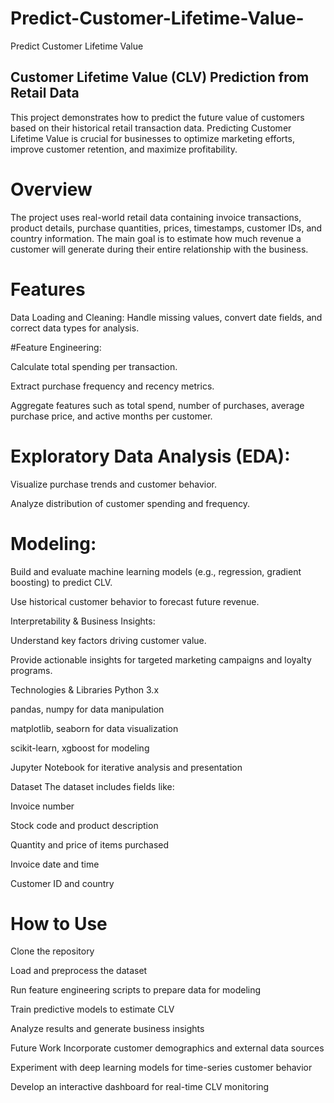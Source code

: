 # Predict-Customer-Lifetime-Value-
Predict Customer Lifetime Value 


## Customer Lifetime Value (CLV) Prediction from Retail Data
This project demonstrates how to predict the future value of customers based on their historical retail transaction data. Predicting Customer Lifetime Value is crucial for businesses to optimize marketing efforts, improve customer retention, and maximize profitability.

# Overview
The project uses real-world retail data containing invoice transactions, product details, purchase quantities, prices, timestamps, customer IDs, and country information. The main goal is to estimate how much revenue a customer will generate during their entire relationship with the business.

# Features
Data Loading and Cleaning: Handle missing values, convert date fields, and correct data types for analysis.

#Feature Engineering:

Calculate total spending per transaction.

Extract purchase frequency and recency metrics.

Aggregate features such as total spend, number of purchases, average purchase price, and active months per customer.

# Exploratory Data Analysis (EDA):

Visualize purchase trends and customer behavior.

Analyze distribution of customer spending and frequency.

# Modeling:

Build and evaluate machine learning models (e.g., regression, gradient boosting) to predict CLV.

Use historical customer behavior to forecast future revenue.

Interpretability & Business Insights:

Understand key factors driving customer value.

Provide actionable insights for targeted marketing campaigns and loyalty programs.

Technologies & Libraries
Python 3.x

pandas, numpy for data manipulation

matplotlib, seaborn for data visualization

scikit-learn, xgboost for modeling

Jupyter Notebook for iterative analysis and presentation

Dataset
The dataset includes fields like:

Invoice number

Stock code and product description

Quantity and price of items purchased

Invoice date and time

Customer ID and country

# How to Use
Clone the repository

Load and preprocess the dataset

Run feature engineering scripts to prepare data for modeling

Train predictive models to estimate CLV

Analyze results and generate business insights

Future Work
Incorporate customer demographics and external data sources

Experiment with deep learning models for time-series customer behavior

Develop an interactive dashboard for real-time CLV monitoring
